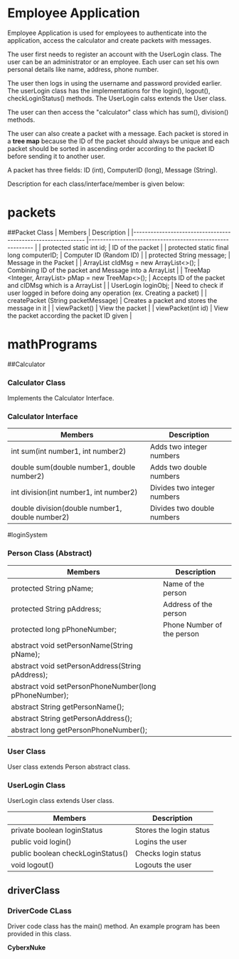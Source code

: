 # Employee Application

Employee Application is used for employees to authenticate into the application, access the calculator and create packets with messages.

The user first needs to register an account with the UserLogin class. The user can be an administrator or an employee. Each user can set his own personal details like name, address, phone number.

The user then logs in using the username and password provided earlier. The userLogin class has the implementations for the login(), logout(), checkLoginStatus() methods. The UserLogin calss extends the User class.

The user can then access the "calculator" class which has sum(), division() methods.

The user can also create a packet with a message. Each packet is stored in a **tree map** because the ID of the packet should always be unique and each packet should be sorted in ascending order according to the packet ID before sending it to another user.

A packet has three fields: ID (int), ComputerID (long), Message (String). 

Description for each class/interface/member is given below:

# packets
##Packet Class
| Members                                                     	| Description                                              	|
|-------------------------------------------------------------	|----------------------------------------------------------	|
| protected static int  id;                                   	| ID of the packet                                         	|
| protected static final long  computerID;                    	| Computer ID (Random ID)                                  	|
| protected  String  message;                                 	| Message in the Packet                                    	|
| ArrayList  cIdMsg  =  new ArrayList<>();                    	| Combining ID of the packet and Message into a ArrayList  	|
| TreeMap <Integer, ArrayList>  pMap  =  new TreeMap<>(); 	| Accepts ID of the packet and cIDMsg which is a ArrayList 	|
| UserLogin  loginObj;                                        	| Need to check if user logged in before doing any operation (ex. Creating a packet)                         	|
| createPacket (String packetMessage)                        	| Creates a packet and stores the message in it            	|
| viewPacket()                                                	| View the packet                                          	|
| viewPacket(int id)                                          	| View the packet according the packet ID given            	|

# mathPrograms
##Calculator 
### Calculator Class 
Implements the Calculator Interface.

### Calculator Interface
| Members                                              	| Description                 	|
|------------------------------------------------------	|-----------------------------	|
| int  sum(int  number1,  int number2)               	| Adds two integer numbers    	|
| double  sum(double  number1,  double number2)      	| Adds two double numbers     	|
| int  division(int  number1,  int number2)          	| Divides two integer numbers 	|
| double  division(double  number1,  double number2) 	| Divides two double numbers  	|

#loginSystem
### Person Class (Abstract)
| Members                                                	| Description                	|
|--------------------------------------------------------	|----------------------------	|
| protected  String  pName;                              	| Name of the person         	|
| protected String pAddress;                             	| Address of the person      	|
| protected long pPhoneNumber;                           	| Phone Number of the person 	|
| abstract void setPersonName(String pName);             	|                            	|
| abstract void setPersonAddress(String pAddress);       	|                            	|
| abstract void setPersonPhoneNumber(long pPhoneNumber); 	|                            	|
| abstract String getPersonName();                       	|                            	|
| abstract String getPersonAddress();                    	|                            	|
| abstract long getPersonPhoneNumber();                  	|                            	|

### User Class
User class extends Person abstract class.

### UserLogin Class
UserLogin class extends User class.

| Members                            	| Description             	|
|------------------------------------	|-------------------------	|
| private boolean  loginStatus       	| Stores the login status 	|
| public void  login()               	| Logins the user         	|
| public boolean  checkLoginStatus() 	| Checks login status     	|
| void  logout()                     	| Logouts the user        	| 

## driverClass
### DriverCode CLass
Driver code class has the main() method. An example program has been provided in this class.

**CyberxNuke**